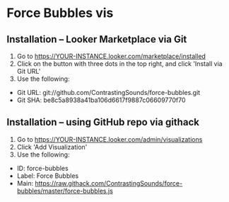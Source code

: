 # Force Bubbles vis

## Installation – Looker Marketplace via Git
1. Go to https://YOUR-INSTANCE.looker.com/marketplace/installed
2. Click on the button with three dots in the top right, and click 'Install via Git URL'
3. Use the following:
- Git URL: git://github.com/ContrastingSounds/force-bubbles.git
- Git SHA: be8c5a8938a41ba106d6617f9887c06609770f70

## Installation – using GitHub repo via githack
1. Go to https://YOUR-INSTANCE.looker.com/admin/visualizations
2. Click 'Add Visualization'
3. Use the following:
- ID: force-bubbles
- Label: Force Bubbles
- Main: https://raw.githack.com/ContrastingSounds/force-bubbles/master/force-bubbles.js


